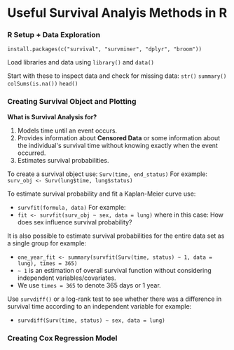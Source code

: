 # Useful Survival Analyis Methods in R

### R Setup + Data Exploration

`install.packages(c("survival", "survminer", "dplyr", "broom"))`

Load libraries and data using `library()` and `data()`

Start with these to inspect data and check for missing data:
`str()`
`summary()`
`colSums(is.na())`
`head()`

### Creating Survival Object and Plotting

**What is Survival Analysis for?**
1. Models time until an event occurs.
2. Provides information about **Censored Data** or some information about the individual's survival time without knowing exactly when the event occurred.
3. Estimates survival probabilities.

To create a survival object use: `Surv(time, end_status)`
For example: `surv_obj <- Surv(lung$time, lung$status)`

To estimate survival probability and fit a Kaplan-Meier curve use: 
- `survfit(formula, data)`
For example: 
- `fit <- survfit(surv_obj ~ sex, data = lung)` where in this case: How does sex influence survival probability?

It is also possible to estimate survival probabilities for the entire data set as a single group for example:
- `one_year_fit <- summary(survfit(Surv(time, status) ~ 1, data = lung), times = 365)`
- `~ 1` is an estimation of overall survival function without considering independent variables/covariates.
- We use `times = 365` to denote 365 days or 1 year.

Use `survdiff()` or a log-rank test to see whether there was a difference in survival time according to an independent variable for example:
- `survdiff(Surv(time, status) ~ sex, data = lung)`

### Creating Cox Regression Model 